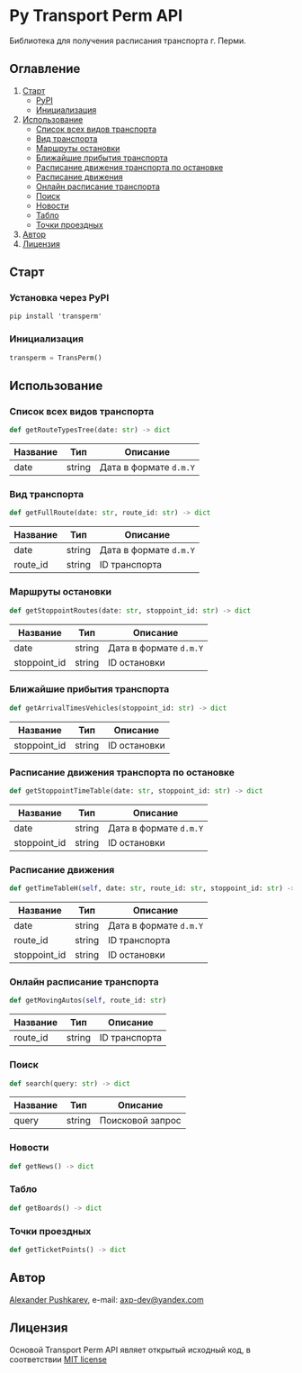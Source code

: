 # Py Transport Perm API
Библиотека для получения расписания транспорта г. Перми.

## Оглавление
1. [Старт](#Старт)
    + [PyPI](#Установка-через-pypi)
    + [Инициализация](#Инициализация)
2. [Использование](#Использование)
    + [Список всех видов транспорта](#Список-всех-видов-транспорта)
    + [Вид транспорта](#Вид-транспорта)
    + [Маршруты остановки](#Маршруты-остановки)
    + [Ближайшие прибытия транспорта](#Ближайшие-прибытия-транспорта)
    + [Расписание движения транспорта по остановке](#Расписание-движения-транспорта-по-остановке)
    + [Расписание движения](#Расписание-движения)
    + [Онлайн расписание транспорта](#Онлайн-расписание-транспорта)
    + [Поиск](#Поиск)
    + [Новости](#Новости)
    + [Табло](#Табло)
    + [Точки проездных](#Точки-проездных)
3. [Автор](#Автор)
4. [Лицензия](#Лицензия)

## Старт
### Установка через PyPI
```
pip install 'transperm'
```
### Инициализация
```python
transperm = TransPerm()
```

## Использование
### Список всех видов транспорта
```python
def getRouteTypesTree(date: str) -> dict
```
Название | Тип | Описание
---------|-----|----------------------
date | string | Дата в формате `d.m.Y`

### Вид транспорта
```python
def getFullRoute(date: str, route_id: str) -> dict
```
Название | Тип | Описание
---------|-----|----------------------
date | string | Дата в формате `d.m.Y`
route_id | string | ID транспорта

### Маршруты остановки
```python
def getStoppointRoutes(date: str, stoppoint_id: str) -> dict
```
Название | Тип | Описание
---------|-----|----------------------
date | string | Дата в формате `d.m.Y`
stoppoint_id | string | ID остановки

### Ближайшие прибытия транспорта
```python
def getArrivalTimesVehicles(stoppoint_id: str) -> dict
```
Название | Тип | Описание
---------|-----|----------------------
stoppoint_id | string | ID остановки

### Расписание движения транспорта по остановке
```python
def getStoppointTimeTable(date: str, stoppoint_id: str) -> dict
```
Название | Тип | Описание
---------|-----|----------------------
date | string | Дата в формате `d.m.Y`
stoppoint_id | string | ID остановки

### Расписание движения
```python
def getTimeTableH(self, date: str, route_id: str, stoppoint_id: str) -> dict
```
Название | Тип | Описание
---------|-----|----------------------
date | string | Дата в формате `d.m.Y`
route_id | string | ID транспорта
stoppoint_id | string | ID остановки


### Онлайн расписание транспорта
```python
def getMovingAutos(self, route_id: str)
```
Название | Тип | Описание
---------|-----|----------------------
route_id | string | ID транспорта

### Поиск
```python
def search(query: str) -> dict
```
Название | Тип | Описание
---------|-----|----------------------
query | string | Поисковой запрос

### Новости
```python
def getNews() -> dict
```

### Табло
```python
def getBoards() -> dict
```

### Точки проездных
```python
def getTicketPoints() -> dict
```

## Автор
[Alexander Pushkarev](https://github.com/axp-dev), e-mail: [axp-dev@yandex.com](mailto:axp-dev@yandex.com)

## Лицензия
Основой Transport Perm API являет открытый исходный код, в соответствии [MIT license](https://opensource.org/licenses/MIT)